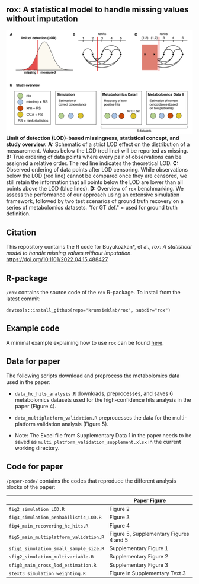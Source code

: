 ## rox: A statistical model to handle missing values without imputation

![space-1.jpg](fig1.png) **Limit of detection (LOD)-based missingness, statistical concept, and study overview.** **A:** Schematic of a strict LOD effect on the distribution of a measurement. Values below the LOD (red line) will be reported as missing. **B:** True ordering of data points where every pair of observations can be assigned a relative order. The red line indicates the theoretical LOD. **C:** Observed ordering of data points after LOD censoring. While observations below the LOD (red line) cannot be compared once they are censored, we still retain the information that all points below the LOD are lower than all points above the LOD (blue lines). **D:** Overview of `rox` benchmarking. We assess the performance of our approach using an extensive simulation framework, followed by two test scenarios of ground truth recovery on a series of metabolomics datasets. "for GT def." = used for ground truth definition.

## Citation

This repository contains the R code for Buyukozkan\*, et al., *rox: A statistical model to handle missing values without imputation*. <https://doi.org/10.1101/2022.04.15.488427>

## R-package

`/rox` contains the source code of the `rox` R-package. To install from the latest commit:

```{r}
devtools::install_github(repo="krumsieklab/rox", subdir="rox")
```

## Example code

A minimal example explaining how to use `rox` can be found [here](https://github.com/krumsieklab/rox/blob/main/rox/vignettes/minimal_rox.md#minimal-rox-example).


## Data for paper

The following scripts download and preprocess the metabolomics data used in the paper:

-   `data_hc_hits_analysis.R` downloads, preprocesses, and saves 6 metabolomics datasets used for the high-confidence hits analysis in the paper (Figure 4).

-   `data_multiplatform_validation.R` preprocesses the data for  the multi-platform validation analysis (Figure 5).

-   Note: The Excel file from Supplementary Data 1 in the paper needs to be saved as  `multi_platform_validation_supplement.xlsx` in the current working directory.




## Code for paper

`/paper-code/` contains the codes that reproduce the different analysis blocks of the paper:

|                                   | Paper Figure                            |
|-----------------------------------|-----------------------------------------|
| `fig2_simulation_LOD.R`                | Figure 2                                |
| `fig3_simulation_probabilistic_LOD.R`  | Figure 3                                |
| `fig4_main_recovering_hc_hits.R`       | Figure 4                                |
| `fig5_main_multiplatform_validation.R` | Figure 5, Supplementary Figures 4 and 5 |
| `sfig1_simulation_small_sample_size.R`  | Supplementary Figure 1                  |
| `sfig2_simulation_multivariable.R`      | Supplementary Figure 2                  |
| `sfig3_main_cross_lod_estimation.R`     | Supplementary Figure 3                  |
| `stext3_simulation_weighting.R`          | Figure in Supplementary Text 3          |




